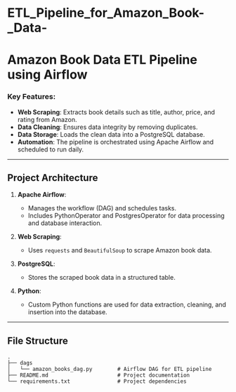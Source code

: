 # ETL_Pipeline_for_Amazon_Book-_Data-
# Amazon Book Data ETL Pipeline using Airflow

### Key Features:
- **Web Scraping**: Extracts book details such as title, author, price, and rating from Amazon.
- **Data Cleaning**: Ensures data integrity by removing duplicates.
- **Data Storage**: Loads the clean data into a PostgreSQL database.
- **Automation**: The pipeline is orchestrated using Apache Airflow and scheduled to run daily.

---

## Project Architecture

1. **Apache Airflow**:
   - Manages the workflow (DAG) and schedules tasks.
   - Includes PythonOperator and PostgresOperator for data processing and database interaction.

2. **Web Scraping**:
   - Uses `requests` and `BeautifulSoup` to scrape Amazon book data.

3. **PostgreSQL**:
   - Stores the scraped book data in a structured table.

4. **Python**:
   - Custom Python functions are used for data extraction, cleaning, and insertion into the database.

---

## File Structure

```plaintext
.
├── dags
│   └── amazon_books_dag.py        # Airflow DAG for ETL pipeline
├── README.md                      # Project documentation
└── requirements.txt               # Project dependencies

